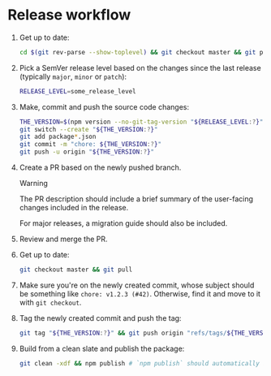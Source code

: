 # Release workflow

  1. Get up to date:

     ```bash
     cd $(git rev-parse --show-toplevel) && git checkout master && git pull && git clean -xdf && git restore .
     ```

  1. Pick a SemVer release level based on the changes since the last release (typically `major`, `minor` or `patch`):

     ```bash
     RELEASE_LEVEL=some_release_level
     ```

  1. Make, commit and push the source code changes:

     ```bash
     THE_VERSION=$(npm version --no-git-tag-version "${RELEASE_LEVEL:?}")
     git switch --create "${THE_VERSION:?}"
     git add package*.json
     git commit -m "chore: ${THE_VERSION:?}"
     git push -u origin "${THE_VERSION:?}"
     ```

  1. Create a PR based on the newly pushed branch.

     > [!WARNING]
     >
     > The PR description should include a brief summary of the user-facing changes included in the release.
     >
     > For major releases, a migration guide should also be included.

  1. Review and merge the PR.

  1. Get up to date:

     ```bash
     git checkout master && git pull
     ```

  1. Make sure you're on the newly created commit, whose subject should be something like `chore: v1.2.3 (#42)`. Otherwise, find it and move to it with `git checkout`.

  1. Tag the newly created commit and push the tag:

     ```bash
     git tag "${THE_VERSION:?}" && git push origin "refs/tags/${THE_VERSION:?}"
     ```

  1. Build from a clean slate and publish the package:

     ```bash
     git clean -xdf && npm publish # `npm publish` should automatically build first (see `prepublishOnly` script).
     ```
